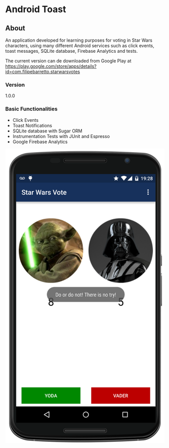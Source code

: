 # Android Toast

## About

An application developed for learning purposes for voting in Star Wars characters, using many different Android services such as click events, toast messages, SQLite database, Firebase Analytics and tests.

The current version can de downloaded from Google Play at https://play.google.com/store/apps/details?id=com.filipebarretto.starwarsvotes

### Version

1.0.0

### Basic Functionalities

- Click Events
- Toast Notifications
- SQLite database with Sugar ORM
- Instrumentation Tests with JUnit and Espresso
- Google Firebase Analytics



![Star Wars Vote](/screenshots/star-wars-vote-02.png)




